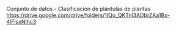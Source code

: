 Conjunto de datos - Clasificación de plántulas de plantas 
https://drive.google.com/drive/folders/1IQo_QKTnl3ADbrZAa1Bx-4lFlsxNlhc3
